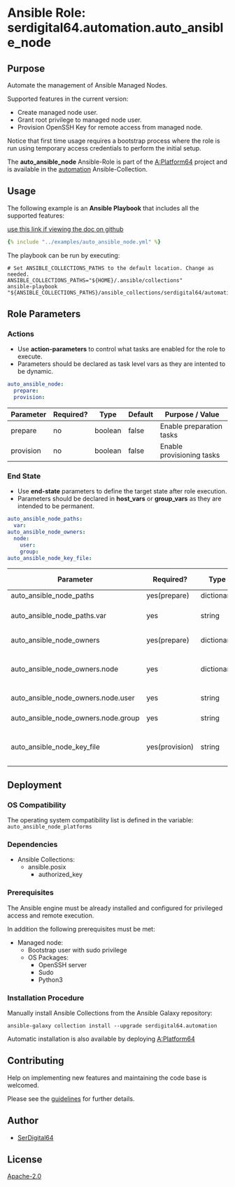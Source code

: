 # Ansible Role: serdigital64.automation.auto_ansible_node

## Purpose

Automate the management of Ansible Managed Nodes.

Supported features in the current version:

- Create managed node user.
- Grant root privilege to managed node user.
- Provision OpenSSH Key for remote access from managed node.

Notice that first time usage requires a bootstrap process where the role is run using temporary access credentials to perform the initial setup.

The **auto_ansible_node** Ansible-Role is part of the [A:Platform64](https://github.com/aplatform64/aplatform64) project and is available in the [automation](https://aplatform64.readthedocs.io/en/latest/collections/automation) Ansible-Collection.

## Usage

The following example is an **Ansible Playbook** that includes all the supported features:

[use this link if viewing the doc on github](https://github.com/aplatform64/automation/blob/main/playbooks/auto_ansible_node.yml)

```yaml
{% include "../examples/auto_ansible_node.yml" %}
```

The playbook can be run by executing:

```shell
# Set ANSIBLE_COLLECTIONS_PATHS to the default location. Change as needed.
ANSIBLE_COLLECTIONS_PATHS="${HOME}/.ansible/collections"
ansible-playbook "${ANSIBLE_COLLECTIONS_PATHS}/ansible_collections/serdigital64/automation/playbooks/auto_ansible_node.yml"
```

## Role Parameters

### Actions

- Use **action-parameters** to control what tasks are enabled for the role to execute.
- Parameters should be declared as task level vars as they are intented to be dynamic.

```yaml
auto_ansible_node:
  prepare:
  provision:
```

| Parameter | Required? | Type    | Default | Purpose / Value           |
| --------- | --------- | ------- | ------- | ------------------------- |
| prepare   | no        | boolean | false   | Enable preparation tasks  |
| provision | no        | boolean | false   | Enable provisioning tasks |

### End State

- Use **end-state** parameters to define the target state after role execution.
- Parameters should be declared in **host_vars** or **group_vars** as they are intended to be permanent.

```yaml
auto_ansible_node_paths:
  var:
auto_ansible_node_owners:
  node:
    user:
    group:
auto_ansible_node_key_file:
```

| Parameter                           | Required?      | Type       | Default             | Purpose / Value                  |
| ----------------------------------- | -------------- | ---------- | ------------------- | -------------------------------- |
| auto_ansible_node_paths             | yes(prepare)   | dictionary |                     | Set paths                        |
| auto_ansible_node_paths.var         | yes            | string     | `"/var/opt/amnode"` | Runtime data repository          |
| auto_ansible_node_owners            | yes(prepare)   | dictionary |                     | Define users                     |
| auto_ansible_node_owners.node       | yes            | dictionary |                     | Define directory structure owner |
| auto_ansible_node_owners.node.user  | yes            | string     | `"amnode"`          | Set login name                   |
| auto_ansible_node_owners.node.group | yes            | string     | `"amnode"`          | Set group name                   |
| auto_ansible_node_key_file          | yes(provision) | string     |                     | Path to the OpenSSH key file     |

## Deployment

### OS Compatibility

The operating system compatibility list is defined in the variable: `auto_ansible_node_platforms`

### Dependencies

- Ansible Collections:
  - ansible.posix
    - authorized_key

### Prerequisites

The Ansible engine must be already installed and configured for privileged access and remote execution.

In addition the following prerequisites must be met:

- Managed node:
  - Bootstrap user with sudo privilege
  - OS Packages:
    - OpenSSH server
    - Sudo
    - Python3

### Installation Procedure

Manually install Ansible Collections from the Ansible Galaxy repository:

```shell
ansible-galaxy collection install --upgrade serdigital64.automation
```

Automatic installation is also available by deploying [A:Platform64](https://aplatform64.readthedocs.io/en/latest/#deployment)

## Contributing

Help on implementing new features and maintaining the code base is welcomed.

Please see the [guidelines](https://aplatform64.readthedocs.io/en/latest/CONTRIBUTING.md) for further details.

## Author

- [SerDigital64](https://serdigital64.github.io/)

## License

[Apache-2.0](https://www.apache.org/licenses/LICENSE-2.0.txt)
